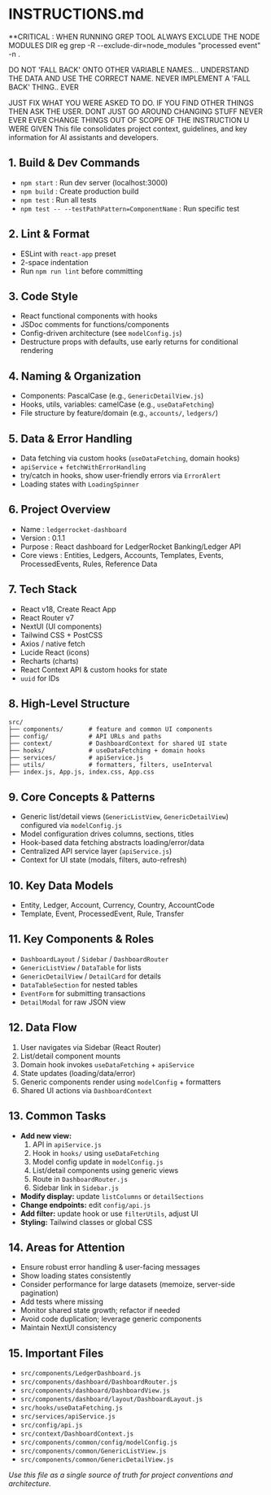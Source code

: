 # INSTRUCTIONS.md

**CRITICAL : WHEN RUNNING GREP TOOL ALWAYS EXCLUDE THE NODE MODULES DIR
eg grep -R --exclude-dir=node_modules "processed event" -n .

DO NOT 'FALL BACK' ONTO OTHER VARIABLE NAMES... UNDERSTAND THE DATA AND USE THE CORRECT NAME.  NEVER IMPLEMENT A 'FALL BACK' THING.. EVER


JUST FIX WHAT YOU WERE ASKED TO DO. IF YOU FIND OTHER THINGS THEN ASK THE USER.  DONT JUST GO AROUND CHANGING STUFF
NEVER EVER EVER CHANGE THINGS OUT OF SCOPE OF THE INSTRUCTION U WERE GIVEN
 This file consolidates project context, guidelines, and key information for AI assistants and developers.

## 1. Build & Dev Commands

- `npm start`       : Run dev server (localhost:3000)
- `npm build`       : Create production build
- `npm test`        : Run all tests
- `npm test -- --testPathPattern=ComponentName` : Run specific test

## 2. Lint & Format

- ESLint with `react-app` preset
- 2-space indentation
- Run `npm run lint` before committing

## 3. Code Style

- React functional components with hooks
- JSDoc comments for functions/components
- Config-driven architecture (see `modelConfig.js`)
- Destructure props with defaults, use early returns for conditional rendering

## 4. Naming & Organization

- Components: PascalCase (e.g., `GenericDetailView.js`)
- Hooks, utils, variables: camelCase (e.g., `useDataFetching`)
- File structure by feature/domain (e.g., `accounts/`, `ledgers/`)

## 5. Data & Error Handling

- Data fetching via custom hooks (`useDataFetching`, domain hooks)
- `apiService` + `fetchWithErrorHandling`
- try/catch in hooks, show user-friendly errors via `ErrorAlert`
- Loading states with `LoadingSpinner`

## 6. Project Overview

- Name       : `ledgerrocket-dashboard`
- Version    : 0.1.1
- Purpose    : React dashboard for LedgerRocket Banking/Ledger API
- Core views : Entities, Ledgers, Accounts, Templates, Events, ProcessedEvents, Rules, Reference Data

## 7. Tech Stack

- React v18, Create React App
- React Router v7
- NextUI (UI components)
- Tailwind CSS + PostCSS
- Axios / native fetch
- Lucide React (icons)
- Recharts (charts)
- React Context API & custom hooks for state
- `uuid` for IDs

## 8. High-Level Structure

 ```
 src/
 ├── components/       # feature and common UI components
 ├── config/           # API URLs and paths
 ├── context/          # DashboardContext for shared UI state
 ├── hooks/            # useDataFetching + domain hooks
 ├── services/         # apiService.js
 ├── utils/            # formatters, filters, useInterval
 ├── index.js, App.js, index.css, App.css
 ```

## 9. Core Concepts & Patterns

- Generic list/detail views (`GenericListView`, `GenericDetailView`) configured via `modelConfig.js`
- Model configuration drives columns, sections, titles
- Hook-based data fetching abstracts loading/error/data
- Centralized API service layer (`apiService.js`)
- Context for UI state (modals, filters, auto-refresh)

## 10. Key Data Models

- Entity, Ledger, Account, Currency, Country, AccountCode
- Template, Event, ProcessedEvent, Rule, Transfer

## 11. Key Components & Roles

- `DashboardLayout` / `Sidebar` / `DashboardRouter`
- `GenericListView` / `DataTable` for lists
- `GenericDetailView` / `DetailCard` for details
- `DataTableSection` for nested tables
- `EventForm` for submitting transactions
- `DetailModal` for raw JSON view

## 12. Data Flow

 1. User navigates via Sidebar (React Router)
 2. List/detail component mounts
 3. Domain hook invokes `useDataFetching` + `apiService`
 4. State updates (loading/data/error)
 5. Generic components render using `modelConfig` + formatters
 6. Shared UI actions via `DashboardContext`

## 13. Common Tasks

- **Add new view:**
   1. API in `apiService.js`
   2. Hook in `hooks/` using `useDataFetching`
   3. Model config update in `modelConfig.js`
   4. List/detail components using generic views
   5. Route in `DashboardRouter.js`
   6. Sidebar link in `Sidebar.js`
- **Modify display:** update `listColumns` or `detailSections`
- **Change endpoints:** edit `config/api.js`
- **Add filter:** update hook or use `filterUtils`, adjust UI
- **Styling:** Tailwind classes or global CSS

## 14. Areas for Attention

- Ensure robust error handling & user-facing messages
- Show loading states consistently
- Consider performance for large datasets (memoize, server-side pagination)
- Add tests where missing
- Monitor shared state growth; refactor if needed
- Avoid code duplication; leverage generic components
- Maintain NextUI consistency

## 15. Important Files

 - `src/components/LedgerDashboard.js`
 - `src/components/dashboard/DashboardRouter.js`
 - `src/components/dashboard/DashboardView.js`
 - `src/components/dashboard/layout/DashboardLayout.js`
 - `src/hooks/useDataFetching.js`
 - `src/services/apiService.js`
 - `src/config/api.js`
 - `src/context/DashboardContext.js`
 - `src/components/common/config/modelConfig.js`
 - `src/components/common/GenericListView.js`
 - `src/components/common/GenericDetailView.js`

 *Use this file as a single source of truth for project conventions and architecture.*
